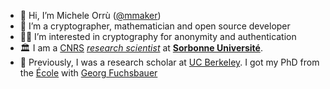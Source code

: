 - 👋 Hi, I’m Michele Orrù ([@mmaker](https://twitter.com/mmaker))
- 👀 I’m a cryptographer, mathematician and open source developer 
- 🥷🏻 I’m interested in cryptography for anonymity and authentication
- 🏛️ I am a [CNRS](https://www.cnrs.fr/en/cnrs) [_research scientist_](https://en.wikipedia.org/wiki/Academic_ranks_in_France#Research-only_positions) at **[Sorbonne Université](https://www.sorbonne-universite.fr/)**.
- 🎨 Previously, I was a research scholar at [UC Berkeley](https://eecs.berkeley.edu/). I got my PhD from the [École](https://ens.fr) with [Georg Fuchsbauer](https://www.di.ens.fr/~fuchsbau/)
